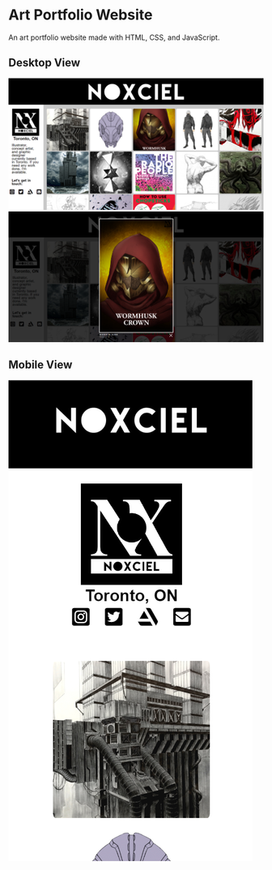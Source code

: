 # Art Portfolio Website
An art portfolio website made with HTML, CSS, and JavaScript.

## Desktop View
![Desktop View](https://github.com/markliu2002/markliu2002.github.io/blob/master/images/noxciel_desktop.png?raw=true)
![Desktop View](https://github.com/markliu2002/markliu2002.github.io/blob/master/images/noxciel_modal.png?raw=true)

## Mobile View
![Mobile View](https://github.com/markliu2002/markliu2002.github.io/blob/master/images/noxciel_mobile.png?raw=true)
